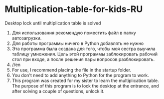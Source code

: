 # Multiplication-table-for-kids-RU
Desktop lock until multiplication table is solved
1) Для использования рекомендую поместить файл в папку автозагрузки.
2) Для работы программы ничего в Python добавлять не нужно
3) Эта программа была создана для того, чтобы моя сестра выучила таблицу умножения. Цель этой программы заблокировать рабочий стол при входе, а после решения пары вопросов разблокировать.
4) //en
5) For use, I recommend placing the file in the startup folder.
6) You don't need to add anything to Python for the program to work.
7) This program was created for my sister to learn the multiplication table. The purpose of this program is to lock the desktop at the entrance, and after solving a couple of questions, unlock it.
